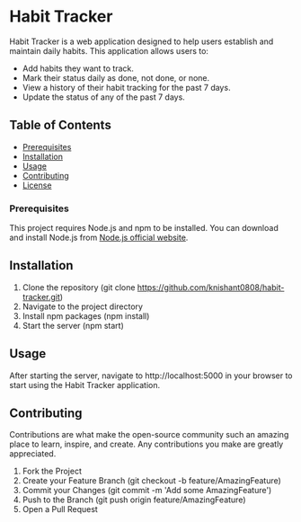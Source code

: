 # Habit Tracker

Habit Tracker is a web application designed to help users establish and maintain daily habits. This application allows users to:

- Add habits they want to track.
- Mark their status daily as done, not done, or none.
- View a history of their habit tracking for the past 7 days.
- Update the status of any of the past 7 days.

## Table of Contents

- [Prerequisites](#prerequisites)
- [Installation](#installation)
- [Usage](#usage)
- [Contributing](#contributing)
- [License](#license)

### Prerequisites

This project requires Node.js and npm to be installed. You can download and install Node.js from [Node.js official website](https://nodejs.org/).

## Installation

1. Clone the repository (git clone https://github.com/knishant0808/habit-tracker.git)
2. Navigate to the project directory
3. Install npm packages (npm install)
4. Start the server (npm start)    

## Usage

After starting the server, navigate to http://localhost:5000 in your browser to start using the Habit Tracker application.

## Contributing

Contributions are what make the open-source community such an amazing place to learn, inspire, and create. Any contributions you make are greatly appreciated.

1. Fork the Project
2. Create your Feature Branch (git checkout -b feature/AmazingFeature)
3. Commit your Changes (git commit -m 'Add some AmazingFeature')
4. Push to the Branch (git push origin feature/AmazingFeature)
5. Open a Pull Request

